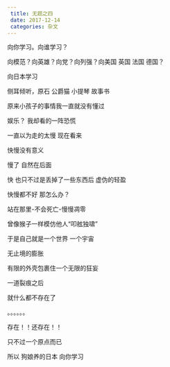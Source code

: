 ```yaml
---
 title: 无题之四
 date: 2017-12-14
 categories: 杂文
---
```


向你学习。向谁学习？

向模范？向英雄？向党？向列强？向美国 英国 法国 德国？

向日本学习


侧耳倾听，原石 公爵猫 小提琴 故事书

原来小孩子的事情我一直就没有懂过

娱乐？ 我却看的一阵恐慌



一直以为走的太慢 现在看来

快慢没有意义

慢了 自然在后面

快 也只不过是丢掉了一些东西后 虚伪的轻盈

快慢都不好 那怎么办？

站在那里-不会死亡-慢慢凋零



曾像猴子一样模仿他人“叩舷独啸”

于是自己就是一个世界 一个宇宙

无止境的膨胀

有限的外壳包裹住一个无限的狂妄



一道裂痕之后

就什么都不存在了



。。。。。。


存在！！还存在！！

只不过一个原点而已



所以 狗娘养的日本 向你学习
